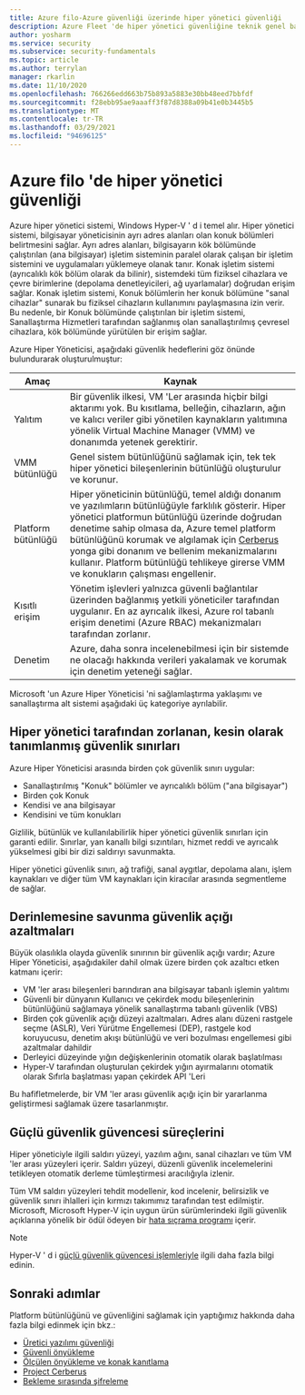 ```yaml
---
title: Azure filo-Azure güvenliği üzerinde hiper yönetici güvenliği
description: Azure Fleet 'de hiper yönetici güvenliğine teknik genel bakış.
author: yosharm
ms.service: security
ms.subservice: security-fundamentals
ms.topic: article
ms.author: terrylan
manager: rkarlin
ms.date: 11/10/2020
ms.openlocfilehash: 766266edd663b75b893a5883e30bb48eed7bbfdf
ms.sourcegitcommit: f28ebb95ae9aaaff3f87d8388a09b41e0b3445b5
ms.translationtype: MT
ms.contentlocale: tr-TR
ms.lasthandoff: 03/29/2021
ms.locfileid: "94696125"
---
```

# <a name="hypervisor-security-on-the-azure-fleet"></a>Azure filo 'de hiper yönetici güvenliği

Azure hiper yönetici sistemi, Windows Hyper-V ' d i temel alır. Hiper yönetici sistemi, bilgisayar yöneticisinin ayrı adres alanları olan konuk bölümleri belirtmesini sağlar. Ayrı adres alanları, bilgisayarın kök bölümünde çalıştırılan (ana bilgisayar) işletim sisteminin paralel olarak çalışan bir işletim sistemini ve uygulamaları yüklemeye olanak tanır. Konak işletim sistemi (ayrıcalıklı kök bölüm olarak da bilinir), sistemdeki tüm fiziksel cihazlara ve çevre birimlerine (depolama denetleyicileri, ağ uyarlamalar) doğrudan erişim sağlar. Konak işletim sistemi, Konuk bölümlerin her konuk bölümüne "sanal cihazlar" sunarak bu fiziksel cihazların kullanımını paylaşmasına izin verir. Bu nedenle, bir Konuk bölümünde çalıştırılan bir işletim sistemi, Sanallaştırma Hizmetleri tarafından sağlanmış olan sanallaştırılmış çevresel cihazlara, kök bölümünde yürütülen bir erişim sağlar.

Azure Hiper Yöneticisi, aşağıdaki güvenlik hedeflerini göz önünde bulundurarak oluşturulmuştur:

| Amaç | Kaynak |
|--|--|
| Yalıtım | Bir güvenlik ilkesi, VM 'Ler arasında hiçbir bilgi aktarımı yok. Bu kısıtlama, belleğin, cihazların, ağın ve kalıcı veriler gibi yönetilen kaynakların yalıtımına yönelik Virtual Machine Manager (VMM) ve donanımda yetenek gerektirir. |
| VMM bütünlüğü | Genel sistem bütünlüğünü sağlamak için, tek tek hiper yönetici bileşenlerinin bütünlüğü oluşturulur ve korunur. |
| Platform bütünlüğü | Hiper yöneticinin bütünlüğü, temel aldığı donanım ve yazılımların bütünlüğüyle farklılık gösterir. Hiper yönetici platformun bütünlüğü üzerinde doğrudan denetime sahip olmasa da, Azure temel platform bütünlüğünü korumak ve algılamak için [Cerberus](project-cerberus.md) yonga gibi donanım ve bellenim mekanizmalarını kullanır. Platform bütünlüğü tehlikeye girerse VMM ve konukların çalışması engellenir. |
| Kısıtlı erişim | Yönetim işlevleri yalnızca güvenli bağlantılar üzerinden bağlanmış yetkili yöneticiler tarafından uygulanır. En az ayrıcalık ilkesi, Azure rol tabanlı erişim denetimi (Azure RBAC) mekanizmaları tarafından zorlanır. |
| Denetim | Azure, daha sonra incelenebilmesi için bir sistemde ne olacağı hakkında verileri yakalamak ve korumak için denetim yeteneği sağlar. |

Microsoft 'un Azure Hiper Yöneticisi 'ni sağlamlaştırma yaklaşımı ve sanallaştırma alt sistemi aşağıdaki üç kategoriye ayrılabilir.

## <a name="strongly-defined-security-boundaries-enforced-by-the-hypervisor"></a>Hiper yönetici tarafından zorlanan, kesin olarak tanımlanmış güvenlik sınırları

Azure Hiper Yöneticisi arasında birden çok güvenlik sınırı uygular:

- Sanallaştırılmış "Konuk" bölümler ve ayrıcalıklı bölüm ("ana bilgisayar")
- Birden çok Konuk
- Kendisi ve ana bilgisayar
- Kendisini ve tüm konukları

Gizlilik, bütünlük ve kullanılabilirlik hiper yönetici güvenlik sınırları için garanti edilir. Sınırlar, yan kanallı bilgi sızıntıları, hizmet reddi ve ayrıcalık yükselmesi gibi bir dizi saldırıyı savunmakta.

Hiper yönetici güvenlik sınırı, ağ trafiği, sanal aygıtlar, depolama alanı, işlem kaynakları ve diğer tüm VM kaynakları için kiracılar arasında segmentleme de sağlar.

## <a name="defense-in-depth-exploit-mitigations"></a>Derinlemesine savunma güvenlik açığı azaltmaları

Büyük olasılıkla olayda güvenlik sınırının bir güvenlik açığı vardır; Azure Hiper Yöneticisi, aşağıdakiler dahil olmak üzere birden çok azaltıcı etken katmanı içerir:

- VM 'ler arası bileşenleri barındıran ana bilgisayar tabanlı işlemin yalıtımı
- Güvenli bir dünyanın Kullanıcı ve çekirdek modu bileşenlerinin bütünlüğünü sağlamaya yönelik sanallaştırma tabanlı güvenlik (VBS)
- Birden çok güvenlik açığı düzeyi azaltmaları. Adres alanı düzeni rastgele seçme (ASLR), Veri Yürütme Engellemesi (DEP), rastgele kod koruyucusu, denetim akışı bütünlüğü ve veri bozulması engellemesi gibi azaltmalar dahildir
- Derleyici düzeyinde yığın değişkenlerinin otomatik olarak başlatılması
- Hyper-V tarafından oluşturulan çekirdek yığın ayırmalarını otomatik olarak Sıfırla başlatması yapan çekirdek API 'Leri

Bu hafifletmelerde, bir VM 'ler arası güvenlik açığı için bir yararlanma geliştirmesi sağlamak üzere tasarlanmıştır.

## <a name="strong-security-assurance-processes"></a>Güçlü güvenlik güvencesi süreçlerini

Hiper yöneticiyle ilgili saldırı yüzeyi, yazılım ağını, sanal cihazları ve tüm VM 'ler arası yüzeyleri içerir. Saldırı yüzeyi, düzenli güvenlik incelemelerini tetikleyen otomatik derleme tümleştirmesi aracılığıyla izlenir.

Tüm VM saldırı yüzeyleri tehdit modellenir, kod incelenir, belirsizlik ve güvenlik sınırı ihlalleri için kırmızı takımımız tarafından test edilmiştir. Microsoft, Microsoft Hyper-V için uygun ürün sürümlerindeki ilgili güvenlik açıklarına yönelik bir ödül ödeyen bir [hata sıçrama programı](https://www.microsoft.com/msrc/bounty-hyper-v) içerir.

> [!NOTE]
> Hyper-V ' d i [güçlü güvenlik güvencesi işlemleriyle](../../azure-government/azure-secure-isolation-guidance.md#strong-security-assurance-processes) ilgili daha fazla bilgi edinin.

## <a name="next-steps"></a>Sonraki adımlar
Platform bütünlüğünü ve güvenliğini sağlamak için yaptığımız hakkında daha fazla bilgi edinmek için bkz.:

- [Üretici yazılımı güvenliği](firmware.md)
- [Güvenli önyükleme](secure-boot.md)
- [Ölçülen önyükleme ve konak kanıtlama](measured-boot-host-attestation.md)
- [Project Cerberus](project-cerberus.md)
- [Bekleme sırasında şifreleme](encryption-atrest.md)